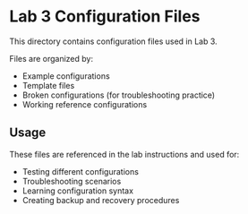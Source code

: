 # Lab 3 Configuration Files

This directory contains configuration files used in Lab 3.

Files are organized by:
- Example configurations
- Template files
- Broken configurations (for troubleshooting practice)
- Working reference configurations

## Usage

These files are referenced in the lab instructions and used for:
- Testing different configurations
- Troubleshooting scenarios
- Learning configuration syntax
- Creating backup and recovery procedures
